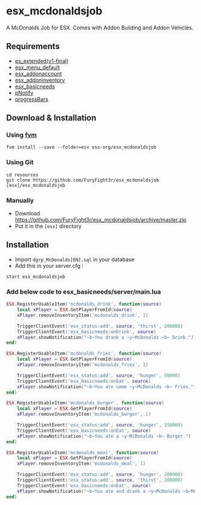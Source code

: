 # esx_mcdonaldsjob
A McDonalds Job for ESX. 
Comes with Addon Building and Addon Vehicles.

## Requirements
- [es_extended(v1-final)](https://github.com/ESX-Org/es_extended/tree/v1-final)
- [esx_menu_default](https://github.com/ESX-Org/esx_menu_default)
- [esx_addonaccount](https://github.com/ESX-Org/esx_addonaccount)
- [esx_addoninventory](https://github.com/ESX-Org/esx_addoninventory)
- [esx_basicneeds](https://github.com/ESX-Org/esx_basicneeds)
- [pNotify](https://github.com/Nick78111/pNotify)
- [progressBars](https://github.com/EthanPeacock/progressBars)

## Download & Installation

### Using [fvm](https://github.com/qlaffont/fvm-installer)
```
fvm install --save --folder=esx esx-org/esx_mcdonaldsjob
```

### Using Git
```
cd resources
git clone https://github.com/FuryFight3r/esx_mcdonaldsjob [esx]/esx_mcdonaldsjob
```

### Manually
- Download https://github.com/FuryFight3r/esx_mcdonaldsjob/archive/master.zip
- Put it in the `[esx]` directory


## Installation
- Import `dgrp_McDonalds[EN].sql` in your database
- Add this in your server.cfg :

```
start esx_mcdonaldsjob
```

### Add below code to esx_basicneeds/server/main.lua

```lua
ESX.RegisterUsableItem('mcdonalds_drink', function(source)
	local xPlayer = ESX.GetPlayerFromId(source)
	xPlayer.removeInventoryItem('mcdonalds_drink', 1)

	TriggerClientEvent('esx_status:add', source, 'thirst', 200000)
	TriggerClientEvent('esx_basicneeds:onDrink', source)
	xPlayer.showNotification("~b~You drank a ~y~McDonalds ~b~ Drink.")
end)

ESX.RegisterUsableItem('mcdonalds_fries', function(source)
	local xPlayer = ESX.GetPlayerFromId(source)
	xPlayer.removeInventoryItem('mcdonalds_fries', 1)

	TriggerClientEvent('esx_status:add', source, 'hunger', 50000)
	TriggerClientEvent('esx_basicneeds:onEat', source)
	xPlayer.showNotification("~b~You ate some ~y~McDonalds ~b~ Fries.")
end)

ESX.RegisterUsableItem('mcdonalds_burger', function(source)
	local xPlayer = ESX.GetPlayerFromId(source)
	xPlayer.removeInventoryItem('mcdonalds_burger', 1)

	TriggerClientEvent('esx_status:add', source, 'hunger', 150000)
	TriggerClientEvent('esx_basicneeds:onEat', source)
	xPlayer.showNotification("~b~You ate a ~y~McDonalds ~b~ Burger.")
end)

ESX.RegisterUsableItem('mcdonalds_meal', function(source)
	local xPlayer = ESX.GetPlayerFromId(source)
	xPlayer.removeInventoryItem('mcdonalds_meal', 1)

	TriggerClientEvent('esx_status:add', source, 'hunger', 200000)
	TriggerClientEvent('esx_status:add', source, 'thirst', 200000)
	TriggerClientEvent('esx_basicneeds:onEat', source)
	xPlayer.showNotification("~b~You ate and drank a ~y~McDonalds ~b~Meal.")
end)

```
